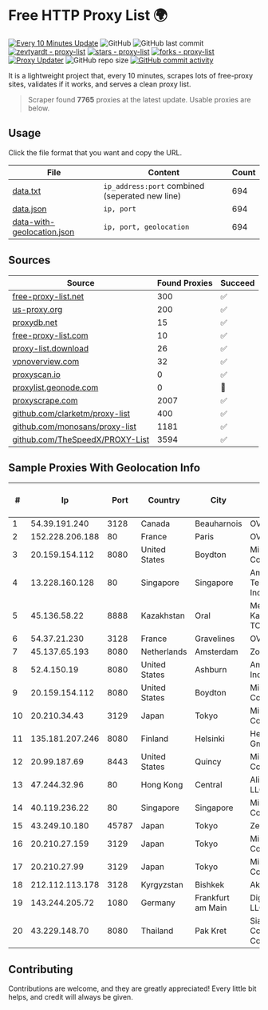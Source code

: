 
# Free HTTP Proxy List 🌍

[![Every 10 Minutes Update](https://github.com/mertguvencli/http-proxy-list/actions/workflows/main.yml/badge.svg?branch=main)](https://github.com/mertguvencli/http-proxy-list/actions/workflows/main.yml)
![GitHub](https://img.shields.io/github/license/mertguvencli/http-proxy-list)
![GitHub last commit](https://img.shields.io/github/last-commit/mertguvencli/http-proxy-list)
[![zevtyardt - proxy-list](https://img.shields.io/static/v1?label=zevtyardt&message=proxy-list&color=blue&logo=github)](https://github.com/zevtyardt/proxy-list "Go to GitHub repo")
[![stars - proxy-list](https://img.shields.io/github/stars/zevtyardt/proxy-list?style=social)](https://github.com/zevtyardt/proxy-list)
[![forks - proxy-list](https://img.shields.io/github/forks/zevtyardt/proxy-list?style=social)](https://github.com/zevtyardt/proxy-list)
[![Proxy Updater](https://github.com/zevtyardt/proxy-list/workflows/Proxy%20Updater/badge.svg)](https://github.com/zevtyardt/proxy-list/actions?query=workflow:"Proxy+Updater")
![GitHub repo size](https://img.shields.io/github/repo-size/zevtyardt/proxy-list)
[![GitHub commit activity](https://img.shields.io/github/commit-activity/m/zevtyardt/proxy-list?logo=commits)](https://github.com/zevtyardt/proxy-list/commits/main)

It is a lightweight project that, every 10 minutes, scrapes lots of free-proxy sites, validates if it works, and serves a clean proxy list.

> Scraper found **7765** proxies at the latest update. Usable proxies are below.

## Usage

Click the file format that you want and copy the URL.

|File|Content|Count|
|----|-------|-----|
|[data.txt](https://raw.githubusercontent.com/mertguvencli/http-proxy-list/main/proxy-list/data.txt)|`ip_address:port` combined (seperated new line)|694|
|[data.json](https://raw.githubusercontent.com/mertguvencli/http-proxy-list/main/proxy-list/data.json)|`ip, port`|694|
|[data-with-geolocation.json](https://raw.githubusercontent.com/mertguvencli/http-proxy-list/main/proxy-list/data-with-geolocation.json)|`ip, port, geolocation`|694|

## Sources

|Source|Found Proxies|Succeed|
|------|-------------|-------|
|[free-proxy-list.net](https://free-proxy-list.net)|300|✅|
|[us-proxy.org](https://www.us-proxy.org)|200|✅|
|[proxydb.net](http://proxydb.net)|15|✅|
|[free-proxy-list.com](https://free-proxy-list.com/?page=&port=&type%5B%5D=http&type%5B%5D=https&up_time=0&search=Search)|10|✅|
|[proxy-list.download](https://www.proxy-list.download/HTTP)|26|✅|
|[vpnoverview.com](https://vpnoverview.com/privacy/anonymous-browsing/free-proxy-servers)|32|✅|
|[proxyscan.io](https://www.proxyscan.io)|0|✅|
|[proxylist.geonode.com](https://proxylist.geonode.com/api/proxy-list?limit=300&page=1&sort_by=lastChecked&sort_type=desc&protocols=http,https)|0|🚫|
|[proxyscrape.com](https://api.proxyscrape.com/v2/?request=displayproxies&protocol=http&timeout=10000&country=all&ssl=all&anonymity=all)|2007|✅|
|[github.com/clarketm/proxy-list](https://raw.githubusercontent.com/clarketm/proxy-list/master/proxy-list-raw.txt)|400|✅|
|[github.com/monosans/proxy-list](https://raw.githubusercontent.com/monosans/proxy-list/main/proxies/http.txt)|1181|✅|
|[github.com/TheSpeedX/PROXY-List](https://raw.githubusercontent.com/TheSpeedX/PROXY-List/master/http.txt)|3594|✅|


## Sample Proxies With Geolocation Info

|#|Ip|Port|Country|City|Internet Service Provider|
|-|--|----|-------|----|-------------------------|
|1|54.39.191.240|3128|Canada|Beauharnois|OVH SAS|
|2|152.228.206.188|80|France|Paris|OVH SAS|
|3|20.159.154.112|8080|United States|Boydton|Microsoft Corporation|
|4|13.228.160.128|80|Singapore|Singapore|Amazon Technologies Inc.|
|5|45.136.58.22|8888|Kazakhstan|Oral|Megahost Kazakhstan TOO|
|6|54.37.21.230|3128|France|Gravelines|OVH SAS|
|7|45.137.65.193|8080|Netherlands|Amsterdam|Zomro B.V.|
|8|52.4.150.19|8080|United States|Ashburn|Amazon.com, Inc.|
|9|20.159.154.112|8080|United States|Boydton|Microsoft Corporation|
|10|20.210.34.43|3129|Japan|Tokyo|Microsoft Corporation|
|11|135.181.207.246|8080|Finland|Helsinki|Hetzner Online GmbH|
|12|20.99.187.69|8443|United States|Quincy|Microsoft Corporation|
|13|47.244.32.96|80|Hong Kong|Central|Alibaba.com LLC|
|14|40.119.236.22|80|Singapore|Singapore|Microsoft Corporation|
|15|43.249.10.180|45787|Japan|Tokyo|Zenlayer Inc|
|16|20.210.27.159|3129|Japan|Tokyo|Microsoft Corporation|
|17|20.210.27.99|3129|Japan|Tokyo|Microsoft Corporation|
|18|212.112.113.178|3128|Kyrgyzstan|Bishkek|AkNet|
|19|143.244.205.72|1080|Germany|Frankfurt am Main|DigitalOcean, LLC|
|20|43.229.148.70|8080|Thailand|Pak Kret|Siamdata Communication Co.|



## Contributing

Contributions are welcome, and they are greatly appreciated! Every
little bit helps, and credit will always be given.

